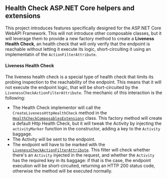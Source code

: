 ## Health Check ASP.NET Core helpers and extensions

This project introduces features specifically designed for the ASP.NET Core WebAPI Framework. This will not introduce other composable classes, but it will leverage them to provide a new factory method to create a **Liveness Health Check**, an health check that will only verify that the endpoint is reachable without letting it execute its logic, short-circuiting it using an implementatin of the `ActionFilterAttribute`.

#### Liveness Health Check

The liveness health check is a special type of health check that limits its probing inspection to the reachability of the endpoint. This means that it will not execute the endpoint logic, that will be short-circuited by the `LivenessCheckActionFilterAttribute`. The mechanic of this interaction is the following:

- The Health Check implementor will call the `CreateLivenessHttpHealthCheck` method in the [`HealthCheckComposablesExtensions`](./HealthCheckComposablesExtensions.cs) class. This factory method will create a default Http Health Check, but it will tweak the Activity by injecting the `activityMarker` function in the constructor, adding a key to the `Activity` baggage.
- The Activity will be sent to the endpoint.
- The endpoint will have to be marked with the [`LivenessCheckActionFilterAttribute`](./LivenessCheckActionFilterAttribute.cs). This filter will check whether there's an `Activity` injected in the request, and whether the `Activity` has the required key in its baggage: if that is the case, the endpoint execution will be short-circuited, returning an HTTP 200 status code, otherwise the method will be executed normally.
